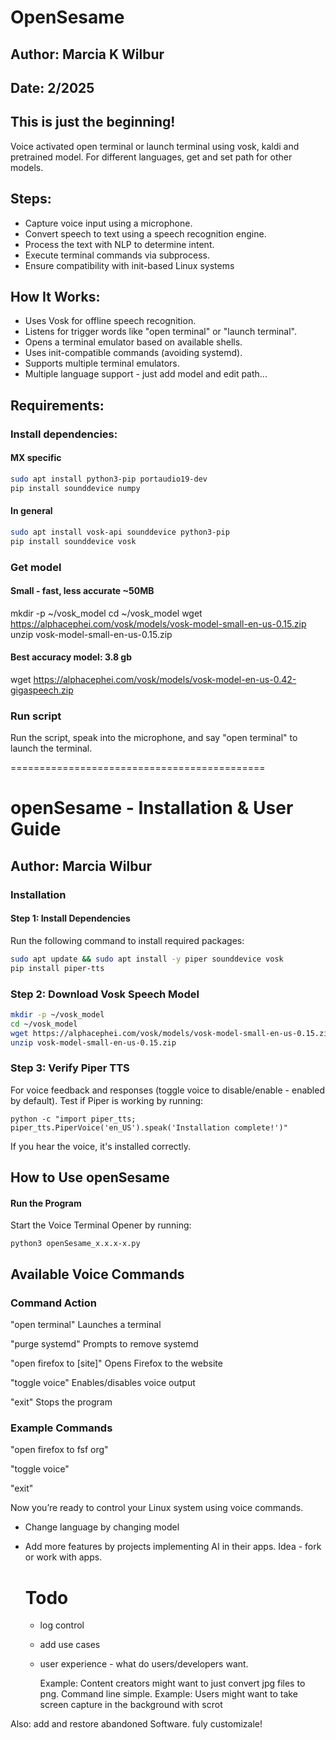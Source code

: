 # OpenSesame
## Author: Marcia K Wilbur
## Date: 2/2025
## This is just the beginning!

Voice activated open terminal or launch terminal using vosk, kaldi and pretrained model. For different languages, get and set path for other models.

## Steps:
- Capture voice input using a microphone.
- Convert speech to text using a speech recognition engine.
- Process the text with NLP to determine intent.
- Execute terminal commands via subprocess.
- Ensure compatibility with init-based Linux systems

## How It Works:
- Uses Vosk for offline speech recognition.
- Listens for trigger words like "open terminal" or "launch terminal".
- Opens a terminal emulator based on available shells.
- Uses init-compatible commands (avoiding systemd).
- Supports multiple terminal emulators.
- Multiple language support - just add model and edit path...


## Requirements:
### Install dependencies:
#### MX specific

```bash
sudo apt install python3-pip portaudio19-dev
pip install sounddevice numpy
```
#### In general

``` bash
sudo apt install vosk-api sounddevice python3-pip
pip install sounddevice vosk
```

### Get model
#### Small - fast, less accurate ~50MB
mkdir -p ~/vosk_model
cd ~/vosk_model
wget https://alphacephei.com/vosk/models/vosk-model-small-en-us-0.15.zip
unzip vosk-model-small-en-us-0.15.zip

#### Best accuracy model: 3.8 gb
wget https://alphacephei.com/vosk/models/vosk-model-en-us-0.42-gigaspeech.zip

### Run script
Run the script, speak into the microphone, and say "open terminal" to launch the terminal.

============================================

#  openSesame - Installation & User Guide
## Author: Marcia Wilbur
### Installation
#### Step 1: Install Dependencies
Run the following command to install required packages:

```bash
sudo apt update && sudo apt install -y piper sounddevice vosk
pip install piper-tts
```
### Step 2: Download Vosk Speech Model
```bash
mkdir -p ~/vosk_model
cd ~/vosk_model
wget https://alphacephei.com/vosk/models/vosk-model-small-en-us-0.15.zip
unzip vosk-model-small-en-us-0.15.zip
```
### Step 3: Verify Piper TTS 
For voice feedback and responses (toggle voice to disable/enable - enabled by default). Test if Piper is working by running:

```
python -c "import piper_tts; piper_tts.PiperVoice('en_US').speak('Installation complete!')"
```

If you hear the voice, it's installed correctly.

## How to Use openSesame
#### Run the Program
Start the Voice Terminal Opener by running:

```
python3 openSesame_x.x.x-x.py
```

## Available Voice Commands

### Command	Action

"open terminal"	Launches a terminal

"purge systemd"	Prompts to remove systemd

"open firefox to [site]"	Opens Firefox to the website

"toggle voice"	Enables/disables voice output

"exit"	Stops the program

### Example Commands

"open firefox to fsf org"

"toggle voice"

"exit"

Now you’re ready to control your Linux system using voice commands.

- Change language by changing model
- Add more features by projects implementing AI in their apps. Idea - fork or work with apps.

  # Todo
  - log control
  - add use cases
  - user experience - what do users/developers want.
 
    Example: Content creators might want to just convert jpg files to png. Command line simple.
    Example: Users might want to take screen capture in the background with scrot

Also: add and restore abandoned Software.
fuly customizale!

